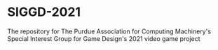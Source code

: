 # SIGGD-2021
The repository for The Purdue Association for Computing Machinery's  Special Interest Group for Game Design's 2021 video game project
